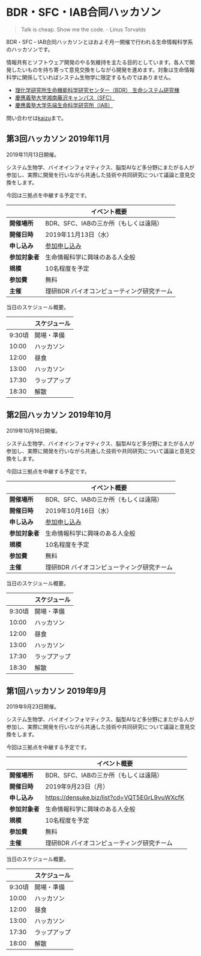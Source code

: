 # BDR・SFC・IAB合同ハッカソン

> Talk is cheap. Show me the code.
> \- Linus Torvalds

BDR・SFC・IAB合同ハッカソンとはおよそ月一開催で行われる生命情報科学系のハッカソンです。

情報共有とソフトウェア開発のやる気維持を主たる目的としています。各人で開発したいものを持ち寄って意見交換をしながら開発を進めます。対象は生命情報科学に関係していればシステム生物学に限定するものではありません。

- [理化学研究所生命機能科学研究センター（BDR） 生命システム研究棟](https://www.bdr.riken.jp/jp/access/osaka.html)
- [慶應義塾大学湘南藤沢キャンパス（SFC）](https://www.sfc.keio.ac.jp/)
- [慶應義塾大学先端生命科学研究所（IAB）](http://www.iab.keio.ac.jp/)

問い合わせは[kaizu](https://github.com/kaizu)まで。

## 第3回ハッカソン 2019年11月

2019年11月13日開催。

システム生物学、バイオインフォマティクス、脳型AIなど多分野にまたがる人が参加し、実際に開発を行いながら共通した技術や共同研究について議論と意見交換をします。

今回は三拠点を中継する予定です。

|| イベント概要 |
|---|---|
| **開催場所** | BDR、SFC、IABの三か所（もしくは遠隔） |
| **開催日時** | 2019年11月13日（水） |
| **申し込み** | [参加申し込み](https://join.slack.com/t/sysbio-hack/shared_invite/enQtNzk4OTU5ODc1MjcxLTU3MzMyMWFjZGJlODk5YTgzMTQ2NDllYjE4ZDViNDJiNWVhZmNhNjFjZGJmMDJmZjkwNzk2NDk5OWI4Nzk4ZmQ) |
| **参加対象者** | 生命情報科学に興味のある人全般 |
| **規模** | 10名程度を予定 |
| **参加費** | 無料 |
| **主催** | 理研BDR バイオコンピューティング研究チーム |

当日のスケジュール概要。

|| スケジュール |
|---|---|
| 9:30頃 | 開場・準備 |
| 10:00 | ハッカソン |
| 12:00 | 昼食 |
| 13:00 | ハッカソン |
| 17:30 | ラップアップ |
| 18:30 | 解散 |

## 第2回ハッカソン 2019年10月

2019年10月16日開催。

システム生物学、バイオインフォマティクス、脳型AIなど多分野にまたがる人が参加し、実際に開発を行いながら共通した技術や共同研究について議論と意見交換をします。

今回は三拠点を中継する予定です。

|| イベント概要 |
|---|---|
| **開催場所** | BDR、SFC、IABの三か所（もしくは遠隔） |
| **開催日時** | 2019年10月16日（水） |
| **申し込み** | [参加申し込み](https://join.slack.com/t/sysbio-hack/shared_invite/enQtNzcxNjI1NDg2NTk5LTk4MGQ3YWI2ZWU0Zjk5N2I0YjgwNTU3YmUzNmQ3ODZmMTdkODk5NmFiM2NkM2NhMmVmNTc5YjU1M2JlNTg3OGI) |
| **参加対象者** | 生命情報科学に興味のある人全般 |
| **規模** | 10名程度を予定 |
| **参加費** | 無料 |
| **主催** | 理研BDR バイオコンピューティング研究チーム |

当日のスケジュール概要。

|| スケジュール |
|---|---|
| 9:30頃 | 開場・準備 |
| 10:00 | ハッカソン |
| 12:00 | 昼食 |
| 13:00 | ハッカソン |
| 17:30 | ラップアップ |
| 18:30 | 解散 |

## 第1回ハッカソン 2019年9月

2019年9月23日開催。

システム生物学、バイオインフォマティクス、脳型AIなど多分野にまたがる人が参加し、実際に開発を行いながら共通した技術や共同研究について議論と意見交換をします。

今回は三拠点を中継する予定です。

|| イベント概要 |
|---|---|
| **開催場所** | BDR、SFC、IABの三か所（もしくは遠隔） |
| **開催日時** | 2019年9月23日（月） |
| **申し込み** | https://densuke.biz/list?cd=VQT5EGrL9vuWXcfK |
| **参加対象者** | 生命情報科学に興味のある人全般 |
| **規模** | 10名程度を予定 |
| **参加費** | 無料 |
| **主催** | 理研BDR バイオコンピューティング研究チーム |

当日のスケジュール概要。

|| スケジュール |
|---|---|
| 9:30頃 | 開場・準備 |
| 10:00 | ハッカソン |
| 12:00 | 昼食 |
| 13:00 | ハッカソン |
| 17:30 | ラップアップ |
| 18:00 | 解散 |
